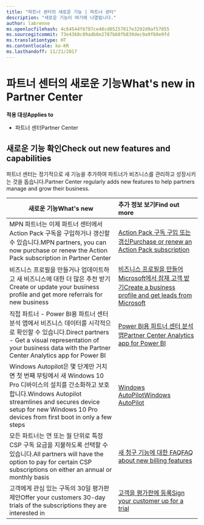 ```yaml
---
title: "파트너 센터의 새로운 기능 | 파트너 센터"
description: "새로운 기능이 여기에 나열됩니다."
author: labrenne
ms.openlocfilehash: 4c64544f6707ce40cd05257817e3292d9af57055
ms.sourcegitcommit: 73e4360c89adb0e2787b60fb839dec9a9f60e9fd
ms.translationtype: HT
ms.contentlocale: ko-KR
ms.lasthandoff: 11/21/2017
---
```

# <a name="whats-new-in-partner-center"></a><span data-ttu-id="59974-103">파트너 센터의 새로운 기능</span><span class="sxs-lookup"><span data-stu-id="59974-103">What's new in Partner Center</span></span>

**<span data-ttu-id="59974-104">적용 대상</span><span class="sxs-lookup"><span data-stu-id="59974-104">Applies to</span></span>**

-  <span data-ttu-id="59974-105">파트너 센터</span><span class="sxs-lookup"><span data-stu-id="59974-105">Partner Center</span></span>

## <a name="check-out-new-features-and-capabilities"></a><span data-ttu-id="59974-106">새로운 기능 확인</span><span class="sxs-lookup"><span data-stu-id="59974-106">Check out new features and capabilities</span></span> 

<span data-ttu-id="59974-107">파트너 센터는 정기적으로 새 기능을 추가하여 파트너가 비즈니스를 관리하고 성장시키는 것을 돕습니다.</span><span class="sxs-lookup"><span data-stu-id="59974-107">Partner Center regularly adds new features to help partners manage and grow their business.</span></span>


|**<span data-ttu-id="59974-108">새로운 기능</span><span class="sxs-lookup"><span data-stu-id="59974-108">What's new</span></span>**   |**<span data-ttu-id="59974-109">추가 정보 보기</span><span class="sxs-lookup"><span data-stu-id="59974-109">Find out more</span></span>**   |
|----------------------|:-----------------|
|<span data-ttu-id="59974-110">MPN 파트너는 이제 파트너 센터에서 Action Pack 구독을 구입하거나 갱신할 수 있습니다.</span><span class="sxs-lookup"><span data-stu-id="59974-110">MPN partners, you can now purchase or renew the Action Pack subscription in Partner Center</span></span>   | [<span data-ttu-id="59974-111">Action Pack 구독 구입 또는 갱신</span><span class="sxs-lookup"><span data-stu-id="59974-111">Purchase or renew an Action Pack subscription</span></span>](mpn-get-action-pack.md)|
|<span data-ttu-id="59974-112">비즈니스 프로필을 만들거나 업데이트하고 새 비즈니스에 대한 더 많은 추천 받기</span><span class="sxs-lookup"><span data-stu-id="59974-112">Create or update your business profile and get more referrals for new business</span></span>   | [<span data-ttu-id="59974-113">비즈니스 프로필을 만들어 Microsoft에서 잠재 고객 받기</span><span class="sxs-lookup"><span data-stu-id="59974-113">Create a business profile and get leads from Microsoft</span></span>](referrals.md)|
|<span data-ttu-id="59974-114">직접 파트너 - Power BI용 파트너 센터 분석 앱에서 비즈니스 데이터를 시각적으로 확인할 수 있습니다.</span><span class="sxs-lookup"><span data-stu-id="59974-114">Direct partners - Get a visual representation of your business data with the Partner Center Analytics app for Power BI</span></span>   | [<span data-ttu-id="59974-115">Power BI용 파트너 센터 분석 앱</span><span class="sxs-lookup"><span data-stu-id="59974-115">Partner Center Analytics app for Power BI</span></span>](power-bi-app-for-direct-partners.md)   |
|<span data-ttu-id="59974-116">Windows Autopilot은 몇 단계만 거치면 첫 번째 부팅에서 새 Windows 10 Pro 디바이스의 설치를 간소화하고 보호합니다.</span><span class="sxs-lookup"><span data-stu-id="59974-116">Windows Autopilot streamlines and secures device setup for new Windows 10 Pro devices from first boot in only a few steps</span></span>   |[<span data-ttu-id="59974-117">Windows AutoPilot</span><span class="sxs-lookup"><span data-stu-id="59974-117">Windows AutoPilot</span></span>](autopilot.md)   |
|<span data-ttu-id="59974-118">모든 파트너는 연 또는 월 단위로 특정 CSP 구독 요금을 지불하도록 선택할 수 있습니다.</span><span class="sxs-lookup"><span data-stu-id="59974-118">All partners will have the option to pay for certain CSP subscriptions on either an annual or monthly basis</span></span>   |[<span data-ttu-id="59974-119">새 청구 기능에 대한 FAQ</span><span class="sxs-lookup"><span data-stu-id="59974-119">FAQ about new billing features</span></span>](faq-about-new-billing-features.md)   |
|<span data-ttu-id="59974-120">고객에게 관심 있는 구독의 30일 평가판 제안</span><span class="sxs-lookup"><span data-stu-id="59974-120">Offer your customers 30-day trials of the subscriptions they are interested in</span></span>   |[<span data-ttu-id="59974-121">고객을 평가판에 등록</span><span class="sxs-lookup"><span data-stu-id="59974-121">Sign your customer up for a trial</span></span>](offer-your-customers-trials-of-microsoft-products.md)   